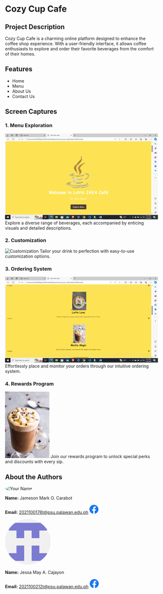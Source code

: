 # Cozy Cup Cafe

## Project Description
Cozy Cup Cafe is a charming online platform designed to enhance the coffee shop experience. With a user-friendly interface, it allows coffee enthusiasts to explore and order their favorite beverages from the comfort of their homes.

## Features
+ Home
+ Menu
+ About Us 
+ Contact Us 

## Screen Captures
### 1. Menu Exploration
![Menu Exploration](img/Screenshot%201.png)
Explore a diverse range of beverages, each accompanied by enticing visuals and detailed descriptions.

### 2. Customization
![Customization](img/Screenshot2.png.png)
Tailor your drink to perfection with easy-to-use customization options.

### 3. Ordering System
![Ordering System](img/Screenshot3.png)
Effortlessly place and monitor your orders through our intuitive ordering system.

### 4. Rewards Program
![Rewards Program](img/product4.png)
Join our rewards program to unlock special perks and discounts with every sip.

## About the Authors
<img src="https://github.com/urjay-em.png" alt="Your Name" width="150" style="border-radius: 50%;">

**Name:** Jameson Mark O. Carabot 

**Email:** 2021100176t@psu.palawan.edu.ph
<a href="https://web.facebook.com/Jameson.carabot">
    <img src="img/Facebook.png" style="width: 30px; border-radius: 50%;" ></a> <a  href="https://github.com/urjay-em">
    <img src="img/Github.png" style="width: 30px; border-radius: 50%;">
</a>



<img src="img/myprofile.png" alt="Your Name" width="150" style="border-radius: 50%;">

**Name:** Jessa May A. Cajayon 

**Email:** 2021100212t@psu.palawan.edu.ph
<a href="https://web.facebook.com/jessa.alvarez.399826">
    <img src="img/Facebook.png" style="width: 30px; border-radius: 50%;" ></a> <a  href="https://github.com/JessaMayaa">
    <img src="img/Github.png" style="width: 30px; border-radius: 50%;">
</a>
